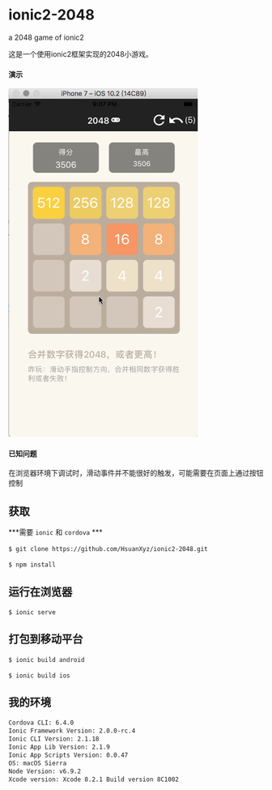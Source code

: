 # ionic2-2048
a 2048 game of ionic2

这是一个使用ionic2框架实现的2048小游戏。

#### 演示
![2048](https://github.com/HsuanXyz/hsuan.github.io/blob/master/assets/ionic2-2048/2048.gif?raw=true)

#### 已知问题
在浏览器环境下调试时，滑动事件并不能很好的触发，可能需要在页面上通过按钮控制

## 获取

***需要 `ionic` 和 `cordova` ***

`$ git clone https://github.com/HsuanXyz/ionic2-2048.git`

`$ npm install`

## 运行在浏览器
`$ ionic serve`

## 打包到移动平台
`$ ionic build android `

`$ ionic build ios`

## 我的环境
```
Cordova CLI: 6.4.0
Ionic Framework Version: 2.0.0-rc.4
Ionic CLI Version: 2.1.18
Ionic App Lib Version: 2.1.9
Ionic App Scripts Version: 0.0.47
OS: macOS Sierra
Node Version: v6.9.2
Xcode version: Xcode 8.2.1 Build version 8C1002
```
